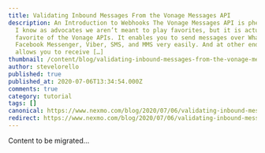 ```yaml
---
title: Validating Inbound Messages From the Vonage Messages API
description: An Introduction to Webhooks The Vonage Messages API is phenomenal.
  I know as advocates we aren’t meant to play favorites, but it is actually my
  favorite of the Vonage APIs. It enables you to send messages over WhatsApp,
  Facebook Messenger, Viber, SMS, and MMS very easily. And at other end, it
  allows you to receive […]
thumbnail: /content/blog/validating-inbound-messages-from-the-vonage-messages-api-dr/Social_Validate-Inbound-Messages_1200x627.png
author: stevelorello
published: true
published_at: 2020-07-06T13:34:54.000Z
comments: true
category: tutorial
tags: []
canonical: https://www.nexmo.com/blog/2020/07/06/validating-inbound-messages-from-the-vonage-messages-api-dr
redirect: https://www.nexmo.com/blog/2020/07/06/validating-inbound-messages-from-the-vonage-messages-api-dr
---
```


Content to be migrated...
